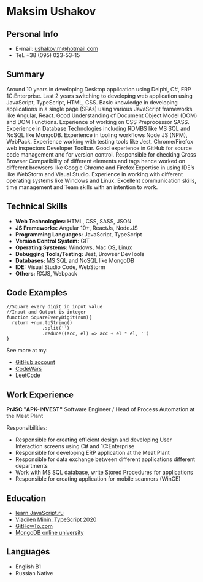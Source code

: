 # Maksim Ushakov #
## Personal Info ##
* E-mail: ushakov.m@hotmail.com
* Tel. +38 (095) 023-53-15

## Summary ##
Around 10 years in developing Desktop application using Delphi, C#, ERP 1C:Enterprise.
Last 2 years switching to developing web application using JavaScript, TypeScript, HTML, CSS.
Basic knowledge in developing applications in a single page (SPAs) using various JavaScript frameworks like Angular, React.
Good Understanding of Document Object Model (DOM) and DOM Functions.
Experience of working on CSS Preprocessor SASS.
Experience in Database Technologies including RDMBS like MS SQL and NoSQL like MongoDB.
Experience in tooling workflows Node JS (NPM), WebPack.
Experience working with testing tools like Jest, Chrome/Firefox web inspectors Developer Toolbar.
Good experience in GitHub for source code management and for version control.
Responsible for checking Cross Browser Compatibility of different elements and tags hence worked on different browsers like Google Chrome and Firefox
Expertise in using IDE’s like WebStorm and Visual Studio.
Experience in working with different operating systems like Windows and Linux.
Excellent communication skills, time management and Team skills with an intention to work.

## Technical Skills ##
* **Web Technologies:** HTML, CSS, SASS, JSON
* **JS Frameworks:** Angular 10+, ReactJs, Node.JS
* **Programming Languages:** JavaScript, TypeScript
* **Version Control System:** GIT
* **Operating Systems:** Windows, Mac OS, Linux
* **Debugging Tools/Testing:** Jest, Browser DevTools
* **Databases:** MS SQL and NoSQL like MongoDB
* **IDE:** Visual Studio Code, WebStorm
* **Others:** RXJS, Webpack


## Code Examples ##
```JS
//Square every digit in input value
//Input and Output is integer
function SquareEveryDigit(num){
  return +num.toString()
             .split('')
             .reduce((acc, el) => acc + el * el, '')
}
```
See more at my:
* [GitHub account](https://github.com/UshakovMaksim)
* [CodeWars](https://www.codewars.com/users/UshakovMaksim)
* [LeetCode](https://leetcode.com/UshakovMaksim/)

## Work Experience ##
**PrJSC "APK-INVEST"**
Software Engineer / Head of Process Automation at the Meat Plant

  Responsibilities:
  * Responsible for creating efficient design and developing User Interaction screens using C# and 1C:Enterprise
  * Responsible for developing ERP application at the Meat Plant
  * Responsible for data exchange between different applications different departments
  * Work with MS SQL database, write Stored Procedures for applications
  * Responsible for creating application for mobile scanners (WinCE)

## Education ##
* [learn.JavaScript.ru](https://Learn.JavaScript.ru)
* [Vladilen Minin: TypeScript 2020](https://www.youtube.com/watch?v=nyIpDs2DJ_c)
* [GitHowTo.com](https://githowto.com/ru)
* [MongoDB online university](https://university.mongodb.com/courses/catalog)

## Languages ##
* English B1
* Russian Native
